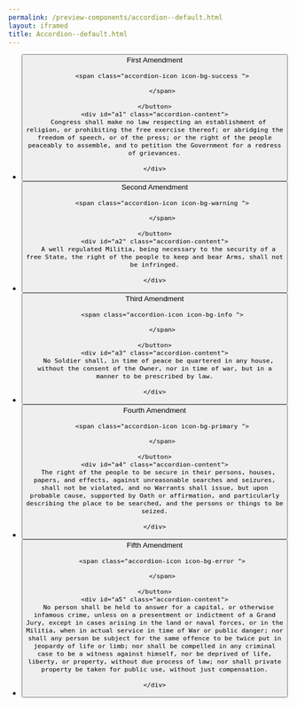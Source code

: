 ```yaml
--- 
permalink: /preview-components/accordion--default.html
layout: iframed 
title: Accordion--default.html
---
```







<ul class="accordion">
  
  <li>
    <button class="accordion-button"
      aria-expanded="true"
      aria-controls="a1">
      First Amendment

      
        <span class="accordion-icon icon-bg-success ">
          
  <i class="mdi mdi-check"></i>

        </span>
      
    </button>
    <div id="a1" class="accordion-content">
      Congress shall make no law respecting an establishment of religion, or prohibiting the free exercise thereof; or abridging the freedom of speech, or of the press; or the right of the people peaceably to assemble, and to petition the Government for a redress of grievances.

    </div>
  </li>
  
  <li>
    <button class="accordion-button"
      aria-expanded="false"
      aria-controls="a2">
      Second Amendment

      
        <span class="accordion-icon icon-bg-warning ">
          
  <i class="mdi mdi-exclamation"></i>

        </span>
      
    </button>
    <div id="a2" class="accordion-content">
      A well regulated Militia, being necessary to the security of a free State, the right of the people to keep and bear Arms, shall not be infringed.

    </div>
  </li>
  
  <li>
    <button class="accordion-button"
      aria-expanded="false"
      aria-controls="a3">
      Third Amendment

      
        <span class="accordion-icon icon-bg-info ">
          
  <i class="mdi mdi-help"></i>

        </span>
      
    </button>
    <div id="a3" class="accordion-content">
      No Soldier shall, in time of peace be quartered in any house, without the consent of the Owner, nor in time of war, but in a manner to be prescribed by law.

    </div>
  </li>
  
  <li>
    <button class="accordion-button"
      aria-expanded="false"
      aria-controls="a4">
      Fourth Amendment

      
        <span class="accordion-icon icon-bg-primary ">
          
  <i class="mdi mdi-check"></i>

        </span>
      
    </button>
    <div id="a4" class="accordion-content">
      The right of the people to be secure in their persons, houses, papers, and effects, against unreasonable searches and seizures, shall not be violated, and no Warrants shall issue, but upon probable cause, supported by Oath or affirmation, and particularly describing the place to be searched, and the persons or things to be seized.

    </div>
  </li>
  
  <li>
    <button class="accordion-button"
      aria-expanded="false"
      aria-controls="a5">
      Fifth Amendment

      
        <span class="accordion-icon icon-bg-error ">
          
  <i class="mdi mdi-close"></i>

        </span>
      
    </button>
    <div id="a5" class="accordion-content">
      No person shall be held to answer for a capital, or otherwise infamous crime, unless on a presentment or indictment of a Grand Jury, except in cases arising in the land or naval forces, or in the Militia, when in actual service in time of War or public danger; nor shall any person be subject for the same offence to be twice put in jeopardy of life or limb; nor shall be compelled in any criminal case to be a witness against himself, nor be deprived of life, liberty, or property, without due process of law; nor shall private property be taken for public use, without just compensation.

    </div>
  </li>
  
</ul>


